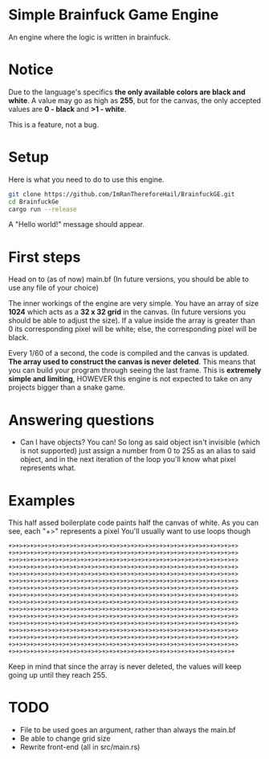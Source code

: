 # Simple Brainfuck Game Engine

An engine where the logic is written in brainfuck. 

# Notice
Due to the language's specifics **the only available colors are black and white**.
A value may go as high as **255**, but for the canvas, the only accepted values are **0 - black** and **>1 - white**.

This is a feature, not a bug.

# Setup

Here is what you need to do to use this engine.

```bash
git clone https://github.com/ImRanThereforeHail/BrainfuckGE.git
cd BrainfuckGe
cargo run --release
```
A "Hello world!" message should appear. 

# First steps
Head on to (as of now) main.bf (In future versions, you should be able to use any file of your choice)

The inner workings of the engine are very simple. You have an array of size **1024** which acts as a **32 x 32 grid** in the canvas. (In future versions you should be able to adjust the size). If a value inside the array is greater than 0 its corresponding pixel will be white; else, the corresponding pixel will be black.

Every 1/60 of a second, the code is compiled and the canvas is updated. **The array used to construct the canvas is never deleted**. This means that you can build your program through seeing the last frame. This is **extremely simple and limiting**, HOWEVER this engine is not expected to take on any projects bigger than a snake game.

# Answering questions

- Can I have objects?
You can! So long as said object isn't invisible (which is not supported) just assign a number from 0 to 255 as an alias to said object, and in the next iteration of the loop you'll know what pixel represents what.

# Examples 

This half assed boilerplate code paints half the canvas of white. As you can see, each "+>" represents a pixel
You'll usually want to use loops though
```brainfuck
+>+>+>+>+>+>+>+>+>+>+>+>+>+>+>+>+>+>+>+>+>+>+>+>+>+>+>+>+>+>+>+>
+>+>+>+>+>+>+>+>+>+>+>+>+>+>+>+>+>+>+>+>+>+>+>+>+>+>+>+>+>+>+>+>
+>+>+>+>+>+>+>+>+>+>+>+>+>+>+>+>+>+>+>+>+>+>+>+>+>+>+>+>+>+>+>+>
+>+>+>+>+>+>+>+>+>+>+>+>+>+>+>+>+>+>+>+>+>+>+>+>+>+>+>+>+>+>+>+>
+>+>+>+>+>+>+>+>+>+>+>+>+>+>+>+>+>+>+>+>+>+>+>+>+>+>+>+>+>+>+>+>
+>+>+>+>+>+>+>+>+>+>+>+>+>+>+>+>+>+>+>+>+>+>+>+>+>+>+>+>+>+>+>+>
+>+>+>+>+>+>+>+>+>+>+>+>+>+>+>+>+>+>+>+>+>+>+>+>+>+>+>+>+>+>+>+>
+>+>+>+>+>+>+>+>+>+>+>+>+>+>+>+>+>+>+>+>+>+>+>+>+>+>+>+>+>+>+>+>
+>+>+>+>+>+>+>+>+>+>+>+>+>+>+>+>+>+>+>+>+>+>+>+>+>+>+>+>+>+>+>+>
+>+>+>+>+>+>+>+>+>+>+>+>+>+>+>+>+>+>+>+>+>+>+>+>+>+>+>+>+>+>+>+>
+>+>+>+>+>+>+>+>+>+>+>+>+>+>+>+>+>+>+>+>+>+>+>+>+>+>+>+>+>+>+>+>
+>+>+>+>+>+>+>+>+>+>+>+>+>+>+>+>+>+>+>+>+>+>+>+>+>+>+>+>+>+>+>+>
+>+>+>+>+>+>+>+>+>+>+>+>+>+>+>+>+>+>+>+>+>+>+>+>+>+>+>+>+>+>+>+>
+>+>+>+>+>+>+>+>+>+>+>+>+>+>+>+>+>+>+>+>+>+>+>+>+>+>+>+>+>+>+>+>
+>+>+>+>+>+>+>+>+>+>+>+>+>+>+>+>+>+>+>+>+>+>+>+>+>+>+>+>+>+>+>+>
+>+>+>+>+>+>+>+>+>+>+>+>+>+>+>+>+>+>+>+>+>+>+>+>+>+>+>+>+>+>+>+
```
Keep in mind that since the array is never deleted, the values will keep going up until they reach 255.




# TODO
- File to be used goes an argument, rather than always the main.bf
- Be able to change grid size
- Rewrite front-end (all in src/main.rs)
